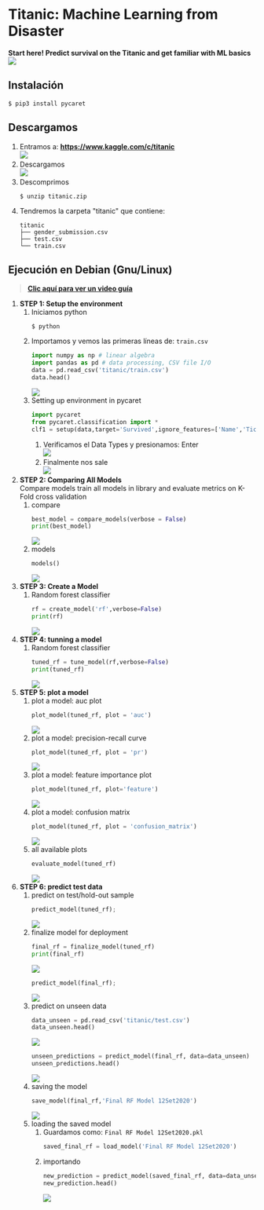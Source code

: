 # Titanic: Machine Learning from Disaster
**Start here! Predict survival on the Titanic and get familiar with ML basics**    
![](.img/titanic.jpg)
## Instalación
```
$ pip3 install pycaret
```

## Descargamos
1. Entramos a: **https://www.kaggle.com/c/titanic**  
	![](.img/descarga1.png)  
2. Descargamos  
	![](.img/descarga2.png)  
3. Descomprimos  
	```
	$ unzip titanic.zip
	```
4. Tendremos la carpeta "titanic" que contiene:
	```
	titanic
	├── gender_submission.csv
	├── test.csv
	└── train.csv
	```
## Ejecución en Debian (Gnu/Linux)
> [**Clic aquí para ver un video guía**](https://www.youtube.com/watch?v=nqMM6rngNCA)

1. **STEP 1: Setup the environment**
	1. Iniciamos python
		```
		$ python
		```
	2. Importamos y vemos las primeras líneas de: `train.csv`
		```py
		import numpy as np # linear algebra
		import pandas as pd # data processing, CSV file I/O
		data = pd.read_csv('titanic/train.csv')
		data.head()
		```
		![](.img/primeraslineas.png)
	3. Setting up environment in pycaret
		```py
		import pycaret
		from pycaret.classification import *
		clf1 = setup(data,target='Survived',ignore_features=['Name','Ticket','PassengerId'])
		```
		1. Verificamos el Data Types y presionamos: Enter  
			![](.img/setup1.png)
		2. Finalmente nos sale  
			![](.img/setup2.png)
2. **STEP 2: Comparing All Models**  
Compare models train all models in library and evaluate metrics on K-Fold cross validation  
	1. compare
		```py
		best_model = compare_models(verbose = False)
		print(best_model)
		```
		![](.img/compareModel1.png)
	2. models
		```py
		models()
		```
		![](.img/models.png)
3. **STEP 3: Create a Model**
	1. Random forest classifier
		```py
		rf = create_model('rf',verbose=False)
		print(rf)
		```
		![](.img/createmodel-rf.png)
4. **STEP 4: tunning a model**
	1. Random forest classifier
		```py
		tuned_rf = tune_model(rf,verbose=False)
		print(tuned_rf)
		```
		![](.img/tuned_rf.png)
5. **STEP 5: plot a model**
	1. plot a model: auc plot
		```py
		plot_model(tuned_rf, plot = 'auc')
		```
		![](.img/plot_auc.png)
	2. plot a model: precision-recall curve
		```py
		plot_model(tuned_rf, plot = 'pr')
		```
		![](.img/plot_pr.png)
	3. plot a model: feature importance plot
		```py
		plot_model(tuned_rf, plot='feature')
		```
		![](.img/plot_feature.png)
	4. plot a model: confusion matrix
		```py
		plot_model(tuned_rf, plot = 'confusion_matrix')
		```
		![](.img/plot_confusion_matrix.png)
	5. all available plots
		```py
		evaluate_model(tuned_rf)
		```
		![](.img/evaluate_model.png)
6. **STEP 6: predict test data**  
	1. predict on test/hold-out sample
		```py
		predict_model(tuned_rf);
		```
		![](.img/predict_model_tunedrf.png)
	2. finalize model for deployment
		```py
		final_rf = finalize_model(tuned_rf)
		print(final_rf)
		```
		![](.img/print_finalrf.png)
		```py
		predict_model(final_rf);
		```
		![](.img/predict_model_finalrf.png)
	3. predict on unseen data
		```py
		data_unseen = pd.read_csv('titanic/test.csv')
		data_unseen.head()
		```
		![](.img/data_unseen_head.png)
		```py
		unseen_predictions = predict_model(final_rf, data=data_unseen)
		unseen_predictions.head()
		```
		![](.img/unseen_predictions_head.png)
	4. saving the model
		```py
		save_model(final_rf,'Final RF Model 12Set2020')
		```
		![](.img/save_model_finalrf.png)
	5. loading the saved model
		1. Guardamos como: `Final RF Model 12Set2020.pkl`	
			```py
			saved_final_rf = load_model('Final RF Model 12Set2020')
			```
		2. importando
			```py
			new_prediction = predict_model(saved_final_rf, data=data_unseen)
			new_prediction.head()
			```
			![](.img/new_prediction_head.png)

